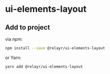 # ui-elements-layout

## Add to project

via npm:

```bash
npm install --save @relayr/ui-elements-layout
```

or Yarn:
```bash
yarn add @relayr/ui-elements-layout
```
